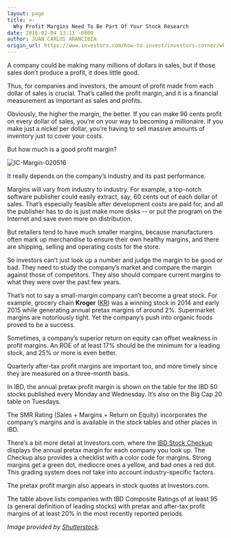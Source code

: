 ```yaml
---
layout: page
title: >-
  Why Profit Margins Need To Be Part Of Your Stock Research
date: 2016-02-04 13:11 -0800
author: JUAN CARLOS ARANCIBIA
origin_url: https://www.investors.com/how-to-invest/investors-corner/why-profit-margins-need-to-be-part-of-stock-research/
---
```


A company could be making many millions of dollars in sales, but if those sales don’t produce a profit, it does little good.

Thus, for companies and investors, the amount of profit made from each dollar of sales is crucial. That’s called the profit margin, and it is a financial measurement as important as sales and profits.

Obviously, the higher the margin, the better. If you can make 90 cents profit on every dollar of sales, you’re on your way to becoming a millionaire. If you make just a nickel per dollar, you’re having to sell massive amounts of inventory just to cover your costs.

But how much is a good profit margin?

![IC-Margin-020516](https://www.investors.com/wp-content/uploads/2016/02/IC-Margin-020516-300x160.jpg)

It really depends on the company’s industry and its past performance.

Margins will vary from industry to industry. For example, a top-notch software publisher could easily extract, say, 60 cents out of each dollar of sales. That’s especially feasible after development costs are paid for, and all the publisher has to do is just make more disks -- or put the program on the Internet and save even more on distribution.

But retailers tend to have much smaller margins, because manufacturers often mark up merchandise to ensure their own healthy margins, and there are shipping, selling and operating costs for the store.

So investors can’t just look up a number and judge the margin to be good or bad. They need to study the company’s market and compare the margin against those of competitors. They also should compare current margins to what they were over the past few years.

That’s not to say a small-margin company can’t become a great stock. For example, grocery chain **Kroger** ([KR](https://research.investors.com/quote.aspx?symbol=KR)) was a winning stock in 2014 and early 2015 while generating annual pretax margins of around 2%. Supermarket margins are notoriously tight. Yet the company’s push into organic foods proved to be a success.

Sometimes, a company’s superior return on equity can offset weakness in profit margins. An ROE of at least 17% should be the minimum for a leading stock, and 25% or more is even better.

Quarterly after-tax profit margins are important too, and more timely since they are measured on a three-month basis.

In IBD, the annual pretax profit margin is shown on the table for the IBD 50 stocks published every Monday and Wednesday. It’s also on the Big Cap 20 table on Tuesdays.

The SMR Rating (Sales + Margins + Return on Equity) incorporates the company’s margins and is available in the stock tables and other places in IBD.

There’s a bit more detail at Investors.com, where the [IBD Stock Checkup](http://research.investors.com/stock-checkup/) displays the annual pretax margin for each company you look up. The Checkup also provides a checklist with a color code for margins. Strong margins get a green dot, mediocre ones a yellow, and bad ones a red dot. This grading system does not take into account industry-specific factors.

The pretax profit margin also appears in stock quotes at Investors.com.

The table above lists companies with IBD Composite Ratings of at least 95 (a general definition of leading stocks) with pretax and after-tax profit margins of at least 20% in the most recently reported periods.

_Image provided by [Shutterstock](http://www.shutterstock.com/)._
